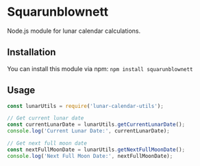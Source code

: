 # Squarunblownett

Node.js module for lunar calendar calculations.

## Installation

You can install this module via npm: `npm install squarunblownett`

## Usage

```javascript
const lunarUtils = require('lunar-calendar-utils');

// Get current lunar date
const currentLunarDate = lunarUtils.getCurrentLunarDate();
console.log('Current Lunar Date:', currentLunarDate);

// Get next full moon date
const nextFullMoonDate = lunarUtils.getNextFullMoonDate();
console.log('Next Full Moon Date:', nextFullMoonDate);
```


